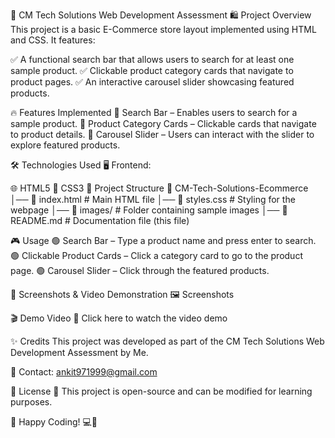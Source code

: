 🚀 CM Tech Solutions Web Development Assessment
🛍️ Project Overview
This project is a basic E-Commerce store layout implemented using HTML and CSS. It features:

✅ A functional search bar that allows users to search for at least one sample product.
✅ Clickable product category cards that navigate to product pages.
✅ An interactive carousel slider showcasing featured products.

🔥 Features Implemented
📌 Search Bar – Enables users to search for a sample product.
📌 Product Category Cards – Clickable cards that navigate to product details.
📌 Carousel Slider – Users can interact with the slider to explore featured products.

🛠 Technologies Used
🖥 Frontend:

🌐 HTML5
🎨 CSS3
📂 Project Structure
📂 CM-Tech-Solutions-Ecommerce
│── 📄 index.html      # Main HTML file
│── 🎨 styles.css      # Styling for the webpage
│── 📁 images/         # Folder containing sample images
│── 📄 README.md       # Documentation file (this file)


🎮 Usage
🟢 Search Bar – Type a product name and press enter to search.
🟢 Clickable Product Cards – Click a category card to go to the product page.
🟢 Carousel Slider – Click through the featured products.

📸 Screenshots & Video Demonstration
🖼 Screenshots


🎬 Demo Video
🎥 Click here to watch the video demo

✨ Credits
This project was developed as part of the CM Tech Solutions Web Development Assessment by Me.

📧 Contact: ankit971999@gmail.com


📜 License
📄 This project is open-source and can be modified for learning purposes.

🚀 Happy Coding! 💻🎉





